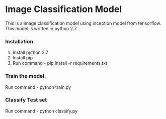 # Image Classification Model
This is a image classification model using inception model from tensorflow. This model is written in python 2.7.

### Installation
1. Install python 2.7
2. Install pip
3. Run command - pip install -r requirements.txt

### Train the model.
Run command - python train.py

### Classify Test set
Run command - python classify.py <image path>